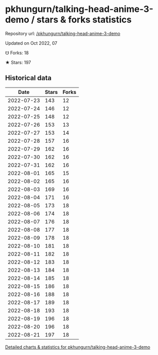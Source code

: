 # pkhungurn/talking-head-anime-3-demo / stars & forks statistics

Repository url: [/pkhungurn/talking-head-anime-3-demo](https://github.com/pkhungurn/talking-head-anime-3-demo)

Updated on Oct 2022, 07

☋ Forks: 18

★ Stars: 197

## Historical data
| Date | Stars | Forks |
|------|-------|-------|
| 2022-07-23 | 143 | 12 | 
| 2022-07-24 | 146 | 12 | 
| 2022-07-25 | 148 | 12 | 
| 2022-07-26 | 153 | 13 | 
| 2022-07-27 | 153 | 14 | 
| 2022-07-28 | 157 | 16 | 
| 2022-07-29 | 162 | 16 | 
| 2022-07-30 | 162 | 16 | 
| 2022-07-31 | 162 | 16 | 
| 2022-08-01 | 165 | 15 | 
| 2022-08-02 | 165 | 16 | 
| 2022-08-03 | 169 | 16 | 
| 2022-08-04 | 171 | 16 | 
| 2022-08-05 | 173 | 18 | 
| 2022-08-06 | 174 | 18 | 
| 2022-08-07 | 176 | 18 | 
| 2022-08-08 | 177 | 18 | 
| 2022-08-09 | 178 | 18 | 
| 2022-08-10 | 181 | 18 | 
| 2022-08-11 | 182 | 18 | 
| 2022-08-12 | 183 | 18 | 
| 2022-08-13 | 184 | 18 | 
| 2022-08-14 | 185 | 18 | 
| 2022-08-15 | 186 | 18 | 
| 2022-08-16 | 188 | 18 | 
| 2022-08-17 | 189 | 18 | 
| 2022-08-18 | 193 | 18 | 
| 2022-08-19 | 196 | 18 | 
| 2022-08-20 | 196 | 18 | 
| 2022-08-21 | 197 | 18 | 


[Detailed charts & statistics for pkhungurn/talking-head-anime-3-demo](https://reviewgithub.com/rep/pkhungurn/talking-head-anime-3-demo)
